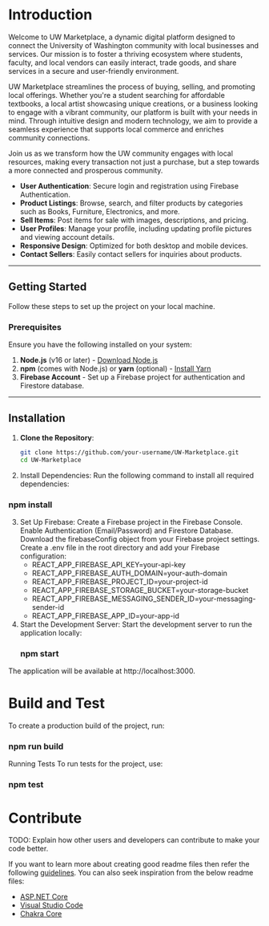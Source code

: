# Introduction 
Welcome to UW Marketplace, a dynamic digital platform designed to connect the University of Washington community with local businesses and services. Our mission is to foster a thriving ecosystem where students, faculty, and local vendors can easily interact, trade goods, and share services in a secure and user-friendly environment.

UW Marketplace streamlines the process of buying, selling, and promoting local offerings. Whether you're a student searching for affordable textbooks, a local artist showcasing unique creations, or a business looking to engage with a vibrant community, our platform is built with your needs in mind. Through intuitive design and modern technology, we aim to provide a seamless experience that supports local commerce and enriches community connections.

Join us as we transform how the UW community engages with local resources, making every transaction not just a purchase, but a step towards a more connected and prosperous community.
- **User Authentication**: Secure login and registration using Firebase Authentication.
- **Product Listings**: Browse, search, and filter products by categories such as Books, Furniture, Electronics, and more.
- **Sell Items**: Post items for sale with images, descriptions, and pricing.
- **User Profiles**: Manage your profile, including updating profile pictures and viewing account details.
- **Responsive Design**: Optimized for both desktop and mobile devices.
- **Contact Sellers**: Easily contact sellers for inquiries about products.

---
## Getting Started

Follow these steps to set up the project on your local machine.

### Prerequisites

Ensure you have the following installed on your system:

1. **Node.js** (v16 or later) - [Download Node.js](https://nodejs.org/)
2. **npm** (comes with Node.js) or **yarn** (optional) - [Install Yarn](https://yarnpkg.com/)
3. **Firebase Account** - Set up a Firebase project for authentication and Firestore database.

---

## Installation

1. **Clone the Repository**:
   ```bash
   git clone https://github.com/your-username/UW-Marketplace.git
   cd UW-Marketplace

2. Install Dependencies: Run the following command to install all required dependencies:
###         npm install

3. Set Up Firebase:
      Create a Firebase project in the Firebase Console. Enable Authentication (Email/Password) and Firestore Database. Download the firebaseConfig object from 
      your Firebase project settings. Create a .env file in the root directory and add your Firebase configuration:
      -  REACT_APP_FIREBASE_API_KEY=your-api-key
      -  REACT_APP_FIREBASE_AUTH_DOMAIN=your-auth-domain
      -  REACT_APP_FIREBASE_PROJECT_ID=your-project-id
      -  REACT_APP_FIREBASE_STORAGE_BUCKET=your-storage-bucket
      -  REACT_APP_FIREBASE_MESSAGING_SENDER_ID=your-messaging-sender-id
      -  REACT_APP_FIREBASE_APP_ID=your-app-id
4. Start the Development Server: Start the development server to run the application locally:
   ###        npm start

The application will be available at http://localhost:3000. 

# Build and Test

To create a production build of the project, run:
###        npm run build

Running Tests
To run tests for the project, use:
 ###       npm test


    
# Contribute
TODO: Explain how other users and developers can contribute to make your code better. 

If you want to learn more about creating good readme files then refer the following [guidelines](https://docs.microsoft.com/en-us/azure/devops/repos/git/create-a-readme?view=azure-devops). You can also seek inspiration from the below readme files:
- [ASP.NET Core](https://github.com/aspnet/Home)
- [Visual Studio Code](https://github.com/Microsoft/vscode)
- [Chakra Core](https://github.com/Microsoft/ChakraCore)
